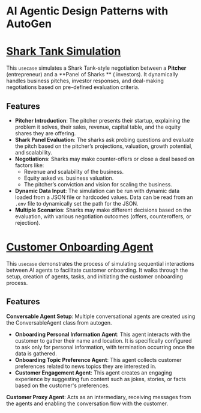 # AI Agentic Design Patterns with AutoGen

# [Shark Tank Simulation](https://github.com/sawantudayan/ai-agentic-design-patterns/tree/feature1/multi_agent_conversation/multi_agent_conversation/shark_tank_simulator)

This ```usecase``` simulates a Shark Tank-style negotiation between a **Pitcher** (entrepreneur) and a **Panel of Sharks
** (
investors). It dynamically handles business pitches, investor responses, and deal-making negotiations based on
pre-defined evaluation criteria.

## Features

- **Pitcher Introduction**: The pitcher presents their startup, explaining the problem it solves, their sales, revenue,
  capital table, and the equity shares they are offering.
- **Shark Panel Evaluation**: The sharks ask probing questions and evaluate the pitch based on the pitcher’s
  projections, valuation, growth potential, and scalability.
- **Negotiations**: Sharks may make counter-offers or close a deal based on factors like:
    - Revenue and scalability of the business.
    - Equity asked vs. business valuation.
    - The pitcher’s conviction and vision for scaling the business.
- **Dynamic Data Input**: The simulation can be run with dynamic data loaded from a JSON file or hardcoded values. Data
  can be read from an `.env` file to dynamically set the path for the JSON.
- **Multiple Scenarios**: Sharks may make different decisions based on the evaluation, with various negotiation
  outcomes (offers, counteroffers, or rejection).

# [Customer Onboarding Agent](https://github.com/sawantudayan/ai-agentic-design-patterns/tree/feature2/sequential_chats)

This ```usecase``` demonstrates the process of simulating sequential interactions between AI agents to facilitate
customer
onboarding. It walks through the setup, creation of agents, tasks, and initiating the customer onboarding process.

## Features

**Conversable Agent Setup**: Multiple conversational agents are created using the ConversableAgent class from autogen.

- **Onboarding Personal Information Agent**: This agent interacts with the customer to gather their name and location.
  It is
  specifically configured to ask only for personal information, with termination occurring once the data is gathered.
- **Onboarding Topic Preference Agent**: This agent collects customer preferences related to news topics they are
  interested
  in.
- **Customer Engagement Agent**: This agent creates an engaging experience by suggesting fun content such as jokes,
  stories,
  or facts based on the customer's preferences.

**Customer Proxy Agent**: Acts as an intermediary, receiving messages from the agents and enabling the conversation flow
with the customer.